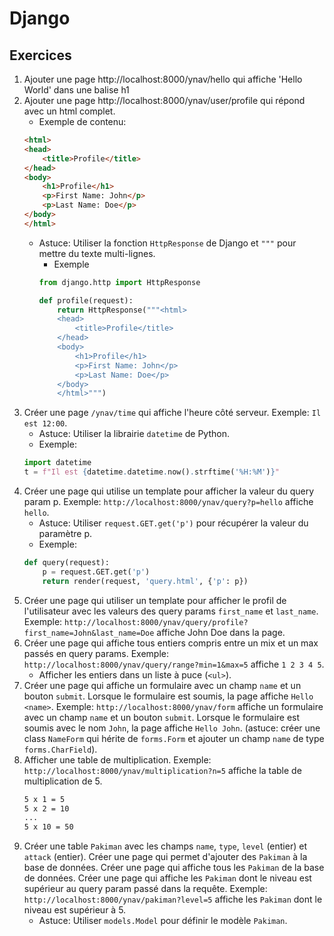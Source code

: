 # Django

## Exercices

1. Ajouter une page http://localhost:8000/ynav/hello qui affiche 'Hello World' dans une balise h1
1. Ajouter une page http://localhost:8000/ynav/user/profile qui répond avec un html complet.
    - Exemple de contenu:
    ```html
    <html>
    <head>
        <title>Profile</title>
    </head>
    <body>
        <h1>Profile</h1>
        <p>First Name: John</p>
        <p>Last Name: Doe</p>
    </body>
    </html>
    ```
    - Astuce: Utiliser la fonction `HttpResponse` de Django et `"""` pour mettre du texte multi-lignes.
        - Exemple
        ```python
        from django.http import HttpResponse

        def profile(request):
            return HttpResponse("""<html>
            <head>
                <title>Profile</title>
            </head>
            <body>
                <h1>Profile</h1>
                <p>First Name: John</p>
                <p>Last Name: Doe</p>
            </body>
            </html>""")
        ```
1. Créer une page `/ynav/time` qui affiche l'heure côté serveur. Exemple: `Il est 12:00`.
    - Astuce: Utiliser la librairie `datetime` de Python.
    - Exemple:
    ```python
    import datetime
    t = f"Il est {datetime.datetime.now().strftime('%H:%M')}"
    ```
1. Créer une page qui utilise un template pour afficher la valeur du query param p. Exemple: `http://localhost:8000/ynav/query?p=hello` affiche `hello`.
    - Astuce: Utiliser `request.GET.get('p')` pour récupérer la valeur du paramètre p.
    - Exemple:
    ```python
    def query(request):
        p = request.GET.get('p')
        return render(request, 'query.html', {'p': p})
    ```
1. Créer une page qui utiliser un template pour afficher le profil de l'utilisateur avec les valeurs des query params `first_name` et `last_name`. Exemple: `http://localhost:8000/ynav/query/profile?first_name=John&last_name=Doe` affiche John Doe dans la page.
1. Créer une page qui affiche tous entiers compris entre un mix et un max passés en query params. Exemple: `http://localhost:8000/ynav/query/range?min=1&max=5` affiche `1 2 3 4 5`.
    - Afficher les entiers dans un liste à puce (`<ul>`).
1. Créer une page qui affiche un formulaire avec un champ `name` et un bouton `submit`. Lorsque le formulaire est soumis, la page affiche `Hello <name>`. Exemple: `http://localhost:8000/ynav/form` affiche un formulaire avec un champ `name` et un bouton `submit`. Lorsque le formulaire est soumis avec le nom `John`, la page affiche `Hello John`. (astuce: créer une class `NameForm` qui hérite de `forms.Form` et ajouter un champ `name` de type `forms.CharField`).
1. Afficher une table de multiplication. Exemple: `http://localhost:8000/ynav/multiplication?n=5` affiche la table de multiplication de 5.
    ```txt
    5 x 1 = 5
    5 x 2 = 10
    ...
    5 x 10 = 50
    ```
1. Créer une table `Pakiman` avec les champs `name`, `type`, `level` (entier) et `attack` (entier). Créer une page qui permet d'ajouter des `Pakiman` à la base de données. Créer une page qui affiche tous les `Pakiman` de la base de données. Créer une page qui affiche les `Pakiman` dont le niveau est supérieur au query param passé dans la requête. Exemple: `http://localhost:8000/ynav/pakiman?level=5` affiche les `Pakiman` dont le niveau est supérieur à 5. 
    - Astuce: Utiliser `models.Model` pour définir le modèle `Pakiman`.